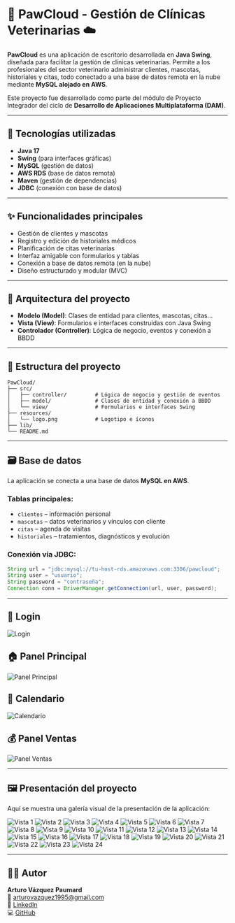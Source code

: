 
# 🐾 PawCloud - Gestión de Clínicas Veterinarias ☁️

**PawCloud** es una aplicación de escritorio desarrollada en **Java Swing**, diseñada para facilitar la gestión de clínicas veterinarias. Permite a los profesionales del sector veterinario administrar clientes, mascotas, historiales y citas, todo conectado a una base de datos remota en la nube mediante **MySQL alojado en AWS**.

Este proyecto fue desarrollado como parte del módulo de Proyecto Integrador del ciclo de **Desarrollo de Aplicaciones Multiplataforma (DAM)**.

---

## 🚀 Tecnologías utilizadas

- **Java 17**
- **Swing** (para interfaces gráficas)
- **MySQL** (gestión de datos)
- **AWS RDS** (base de datos remota)
- **Maven** (gestión de dependencias)
- **JDBC** (conexión con base de datos)

---

## ✨ Funcionalidades principales

- Gestión de clientes y mascotas
- Registro y edición de historiales médicos
- Planificación de citas veterinarias
- Interfaz amigable con formularios y tablas
- Conexión a base de datos remota (en la nube)
- Diseño estructurado y modular (MVC)

---

## 🧱 Arquitectura del proyecto

- **Modelo (Model)**: Clases de entidad para clientes, mascotas, citas...
- **Vista (View)**: Formularios e interfaces construidas con Java Swing
- **Controlador (Controller)**: Lógica de negocio, eventos y conexión a BBDD

---

## 📁 Estructura del proyecto

```
PawCloud/
├── src/
│   ├── controller/         # Lógica de negocio y gestión de eventos
│   ├── model/              # Clases de entidad y conexión a BBDD
│   └── view/               # Formularios e interfaces Swing
├── resources/
│   └── logo.png            # Logotipo e íconos
├── lib/
└── README.md
```

---

## 🗃️ Base de datos

La aplicación se conecta a una base de datos **MySQL en AWS**.

### Tablas principales:
- `clientes` – información personal
- `mascotas` – datos veterinarios y vínculos con cliente
- `citas` – agenda de visitas
- `historiales` – tratamientos, diagnósticos y evolución

### Conexión vía JDBC:

```java
String url = "jdbc:mysql://tu-host-rds.amazonaws.com:3306/pawcloud";
String user = "usuario";
String password = "contraseña";
Connection conn = DriverManager.getConnection(url, user, password);
```

---

## 🔐 Login

![Login](./assets/Login.png)

## 🏠 Panel Principal

![Panel Principal](./assets/PanelHome.png)

## 📅 Calendario

![Calendario](./assets/Calendario.png)

## 💰 Panel Ventas

![Panel Ventas](./assets/PanelVentas.png)

---

## 🖼️ Presentación del proyecto

Aquí se muestra una galería visual de la presentación de la aplicación:

![Vista 1](./assets/PawCloud/1.jpg)
![Vista 2](./assets/PawCloud/2.jpg)
![Vista 3](./assets/PawCloud/3.jpg)
![Vista 4](./assets/PawCloud/4.jpg)
![Vista 5](./assets/PawCloud/5.jpg)
![Vista 6](./assets/PawCloud/6.jpg)
![Vista 7](./assets/PawCloud/7.jpg)
![Vista 8](./assets/PawCloud/8.jpg)
![Vista 9](./assets/PawCloud/9.jpg)
![Vista 10](./assets/PawCloud/10.jpg)
![Vista 11](./assets/PawCloud/11.jpg)
![Vista 12](./assets/PawCloud/12.jpg)
![Vista 13](./assets/PawCloud/13.jpg)
![Vista 14](./assets/PawCloud/14.jpg)
![Vista 15](./assets/PawCloud/15.jpg)
![Vista 16](./assets/PawCloud/16.jpg)
![Vista 17](./assets/PawCloud/17.jpg)
![Vista 18](./assets/PawCloud/18.jpg)
![Vista 19](./assets/PawCloud/19.jpg)
![Vista 20](./assets/PawCloud/20.jpg)
![Vista 21](./assets/PawCloud/21.jpg)
![Vista 22](./assets/PawCloud/22.jpg)
![Vista 23](./assets/PawCloud/23.jpg)
![Vista 24](./assets/PawCloud/24.jpg)

---

## 👨‍💻 Autor

**Arturo Vázquez Paumard**  
📧 [arturovazquez1995@gmail.com](mailto:arturovazquez1995@gmail.com)  
💼 [LinkedIn](https://www.linkedin.com/in/arturovazquezpaumard/)  
💻 [GitHub](https://github.com/ArturoVazquez)
